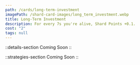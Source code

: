 ```yaml
---
path: /cards/long-term-investment
imagePath: /shard-card-images/long_term_investment.webp
title: Long-Term Investment
description: For every 7s you're alive, Shard Points +0.1.
cost: "2"
tags: null
---
```


::details-section
Coming Soon
::

::strategies-section
Coming Soon
::
